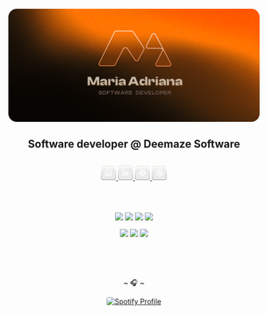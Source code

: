 <p align="center" width="100%">
  <img src="./.github/assets/cover.png">
</p>

<h2 align="center" width="100%" style="margin-bottom: 30px;"> Software developer @ Deemaze Software</h2>

<p align="center" width="100%">
  <a href="https://www.maria-adriana.com?utm_source=github-mariaadriana-deemaze" target="_blank">
    <img width="30" src="./.github/assets/socials/website.png">
  </a>
  <a href="https://www.linkedin.com/in/mariadriana/" target="_blank">
    <img width="30" src="./.github/assets/socials/linkedin.png">
  </a>
  <a href="https://codepen.io/mariaadriana94/" target="_blank">
    <img width="30" src="./.github/assets/socials/codepen.png">
  </a>
  <a href="https://dribbble.com/mariadriana94/" target="_blank">
    <img width="30" src="./.github/assets/socials/dribbble.png">
  </a>
</p>

<br/>
<br/>
<p align="center" width="100%">
   <img src="https://img.shields.io/badge/node.js-6DA55F?style=for-the-badge&logo=node.js&logoColor=white"> 
   <img src="https://img.shields.io/badge/php-%23777BB4.svg?style=for-the-badge&logo=php&logoColor=white"> 
   <img src="https://img.shields.io/badge/Go-00ADD8?style=for-the-badge&logo=go&logoColor=white"> 
   <img src="https://img.shields.io/badge/ruby-%23CC342D.svg?style=for-the-badge&logo=ruby&logoColor=white"> 
</p>
<p align="center" width="100%">
   <img src="https://img.shields.io/badge/mysql-4479A1.svg?style=for-the-badge&logo=mysql&logoColor=white"> 
   <img src="https://img.shields.io/badge/postgres-%23316192.svg?style=for-the-badge&logo=postgresql&logoColor=white"> 
   <img src="https://img.shields.io/badge/Sqlite-003B57?style=for-the-badge&logo=sqlite&logoColor=white"> 
</p>

<br/>
<br/>
<br/>
<p align="center">
~ 🎧 ~
</p>

<p align="center">
  <a href="https://github.com/kittinan/spotify-github-profile">
    <img src="https://spotify-github-profile.kittinanx.com/api/view?uid=1172061454&cover_image=true&theme=natemoo-re&show_offline=false&background_color=0a0a0a&interchange=false&bar_color=ff6a1a&bar_color_cover=false" alt="Spotify Profile" style="border:1px solid #FFFFFF1A; border-radius:5px;"/>
  </a>
</p>

